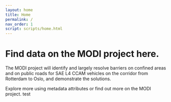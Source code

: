 ```yaml
---
layout: home
title: Home
permalink: /
nav_order: 1
script: scripts/home.html
---
```


# Find data on the MODI project here.

The MODI project will identify and largely resolve barriers on confined areas and on public roads for SAE L4 CCAM vehicles on the corridor from Rotterdam to Oslo, and demonstrate the solutions. 

Explore more using metadata attributes or find out more on the MODI project.
test